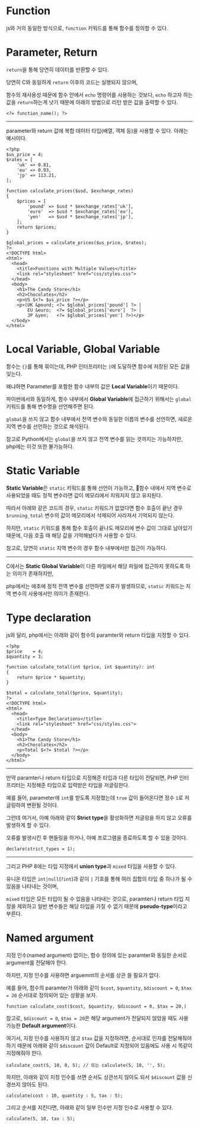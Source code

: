 # Function

js와 거의 동일한 방식으로, `function` 키워드를 통해 함수를 정의할 수 있다.

# Parameter, Return

`return`을 통해 당연히 데이터를 반환할 수 있다. 

당연히 C와 동일하게 `return` 이후의 코드는 실행되지 않으며,

함수의 재사용성 때문에 함수 안에서 `echo` 명령어를 사용하는 것보다, `echo` 하고자 하는 값을 `return`하는게 낫기 때문에 아래의 방법으로 리턴 받은 값을 출력할 수 있다.

```
<?= function_name(); ?>
```

---

parameter와 return 값에 복합 데이터 타입(배열, 객체 등)을 사용할 수 있다. 아래는 예시이다.
 
```
<?php
$us_price = 4;
$rates = [
    'uk' => 0.81,
    'eu' => 0.93,
    'jp' => 113.21,
];

function calculate_prices($usd, $exchange_rates)
{
    $prices = [
        'pound' => $usd * $exchange_rates['uk'],
        'euro'  => $usd * $exchange_rates['eu'],
        'yen'   => $usd * $exchange_rates['jp'],
    ];
    return $prices;
}

$global_prices = calculate_prices($us_price, $rates);
?>
<!DOCTYPE html>
<html> 
  <head>
    <title>Functions with Multiple Values</title>
    <link rel="stylesheet" href="css/styles.css">
  </head>
  <body>
    <h1>The Candy Store</h1>
    <h2>Chocolates</h2>
    <p>US $<?= $us_price ?></p>
    <p>(UK &pound; <?= $global_prices['pound'] ?> | 
        EU &euro;  <?= $global_prices['euro']  ?> | 
        JP &yen;   <?= $global_prices['yen'] ?>)</p>
  </body>
</html>
```

# Local Variable, Global Variable

함수는 `{}`를 통해 묶이는데, PHP 인터프리터는 `}`에 도달하면 함수에 저장된 모든 값을 잊는다.

왜냐하면 Parameter를 포함한 함수 내부의 값은 **Local Variable**이기 때문이다.

파이썬에서와 동일하게, 함수 내부에서 **Global Variable**에 접근하기 위해서는 `global` 키워드를 통해 변수명을 선언해주면 된다.

`global`을 쓰지 않고 함수 내부에서 전역 변수와 동일한 이름의 변수를 선언하면, 새로운 지역 변수를 선언하는 것으로 해석된다.

참고로 Python에서는 `global`을 쓰지 않고 전역 변수를 읽는 것까지는 가능하지만, php에는 이것 또한 불가능하다.

# Static Variable

**Static Variable**은 `static` 키워드를 통해 선언이 가능하고, 함수 내에서 지역 변수로 사용되었을 때도 정적 변수라면 값이 메모리에서 지워지지 않고 유지된다.

따라서 아래와 같은 코드의 경우, `static` 키워드가 없었다면 함수 호출이 끝난 경우 `$running_total` 변수의 값이 메모리에서 삭제되어 사라져서 기억되지 않는다.

하지만, `static` 키워드를 통해 함수 호출이 끝나도 메모리에 변수 값이 그대로 남아있기 때문에, 다음 호출 때 해당 값을 기억해놨다가 사용할 수 있다.

참고로, 당연히 `static` 지역 변수의 경우 함수 내부에서만 접근이 가능하다.

---

C에서는 **Static Global Variable**이 다른 파일에서 해당 파일에 접근하지 못하도록 하는 의미가 존재하지만,

php에서는 애초에 정적 전역 변수를 선언하면 오류가 발생하므로, `static` 키워드는 지역 변수의 사용에서만 의미가 존재한다.

# Type declaration

js와 달리, php에서는 아래와 같이 함수의 paramter와 return 타입을 지정할 수 있다.

```
<?php
$price    = 4;
$quantity = 3;

function calculate_total(int $price, int $quantity): int
{
    return $price * $quantity;
}

$total = calculate_total($price, $quantity);
?>
<!DOCTYPE html>
<html> 
  <head>
    <title>Type Declarations</title>
    <link rel="stylesheet" href="css/styles.css">
  </head>
  <body>
    <h1>The Candy Store</h1>
    <h2>Chocolates</h2>
    <p>Total $<?= $total ?></p>
  </body>
</html>
```

---

만약 paramter나 return 타입으로 지정해준 타입과 다른 타입이 전달되면, PHP 인터프리터는 지정해준 타입으로 입력받은 타입을 저글링한다.

예를 들어, parameter에 `int`를 받도록 지정했는데 `true` 값이 들어온다면 정수 `1`로 저글링하여 변환될 것이다.

그런데 여기서, 아예 아래와 같이 **Strict type**을 활성화하면 저글링을 하지 않고 오류를 발생하게 할 수 있다.

오류를 발생시킨 후 핸들링을 하거나, 아예 프로그램을 종료하도록 할 수 있을 것이다.

```
declare(strict_types = 1);
```

---

그리고 PHP 8에는 타입 지정에서 **union type**과 `mixed` 타입을 사용할 수 있다.

유니온 타입은 `int|null`(`?int`)과 같이 `|` 기호를 통해 여러 집합의 타입 중 하나가 될 수 있음을 나타내는 것이며,

`mixed` 타입은 모든 타입이 될 수 있음을 나타내는 것으로, paramter나 return 타입 지정을 제외하고 일반 변수들은 해당 타입을 가질 수 없기 때문에 **pseudo-type**이라고 부른다.

# Named argument

지정 인수(named argument) 없이는, 함수 정의에 있는 paramter와 동일한 순서로 argument를 전달해야 한다.

하지만, 지정 인수를 사용하면 arguemnt의 순서를 상관 쓸 필요가 없다.

예를 들어, 함수의 paramter가 아래와 같이 `$cost`, `$quantity`, `$discount = 0`, `$tax = 20` 순서대로 정의되어 있는 상황을 보자.

```
function calculate_cost($cost, $quantity, $discount = 0, $tax = 20,)
```

참고로, `$discount = 0`, `$tax = 20`은 해당 argument가 전달되지 않았을 때도 사용 가능한 **Default argument**이다.

여기서, 지정 인수를 사용하지 않고 `$tax` 값을 지정하려면, 순서대로 인자를 전달해줘야 하기 때문에 아래와 같이 `$discount` 값이 Default로 지정되어 있음에도 사용 시 똑같이 지정해줘야 한다.

```
calculate_cost(5, 10, 0, 5); // 또는 calculate(5, 10, '', 5);
```

하지만, 아래와 같이 지정 인수를 쓰면 순서도 상관쓰지 않아도 되서 `$discount` 값을 신경쓰지 않아도 된다.

```
calculate(cost : 10, quantity : 5, tax : 5);
```

그리고 순서를 지킨다면, 아래와 같이 일부 인수만 지정 인수로 사용할 수 있다.

```
calculate(5, 10, tax : 5);
```



